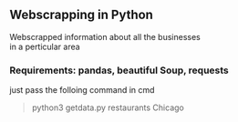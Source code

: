 ## Webscrapping in Python
Webscrapped information about all the businesses  
in a perticular area
### Requirements: pandas, beautiful Soup, requests
just pass the folloing command in cmd
>python3 getdata.py restaurants Chicago
